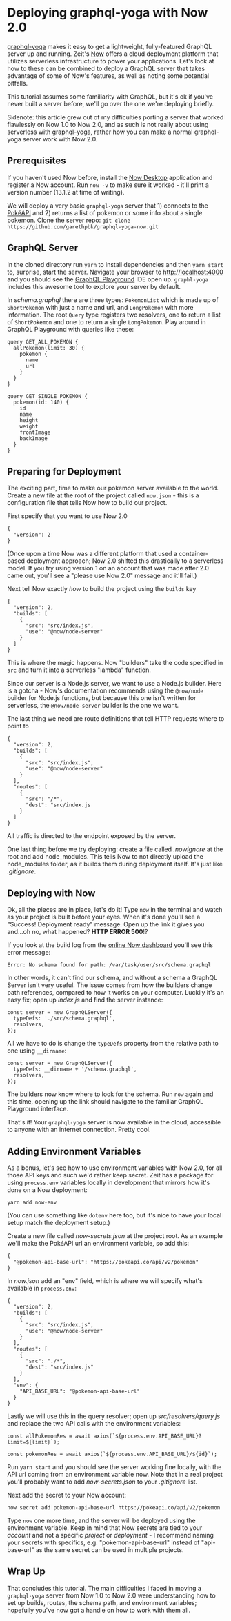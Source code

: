 # Deploying graphql-yoga with Now 2.0

[graphql-yoga](https://github.com/prisma/graphql-yoga) makes it easy to get a lightweight, fully-featured GraphQL server up and running. Zeit's [Now](https://zeit.co/now) offers a cloud deployment platform that utilizes serverless infrastructure to power your applications. Let's look at how to these can be combined to deploy a GraphQL server that takes advantage of some of Now's features, as well as noting some potential pitfalls.

This tutorial assumes some familiarity with GraphQL, but it's ok if you've never built a server before, we'll go over the one we're deploying briefly.

Sidenote: this article grew out of my difficulties porting a server that worked flawlessly on Now 1.0 to Now 2.0, and as such is not really about using serverless with graphql-yoga, rather how you can make a normal graphql-yoga server work with Now 2.0.

## Prerequisites

If you haven't used Now before, install the [Now Desktop](https://zeit.co/download) application and register a Now account. Run `now -v` to make sure it worked - it'll print a version number (13.1.2 at time of writing).

We will deploy a very basic `graphql-yoga` server that 1) connects to the [PokéAPI](https://pokeapi.co/) and 2) returns a list of pokemon or some info about a single pokemon. Clone the server repo: `git clone https://github.com/garethpbk/graphql-yoga-now.git`

## GraphQL Server

In the cloned directory run `yarn` to install dependencies and then `yarn start` to, surprise, start the server. Navigate your browser to [http://localhost:4000](http://localhost:4000) and you should see the [GraphQL Playground](https://github.com/prisma/graphql-playground) IDE open up. `graphl-yoga` includes this awesome tool to explore your server by default.

In _schema.graphql_ there are three types: `PokemonList` which is made up of `ShortPokemon` with just a name and url, and `LongPokemon` with more information. The root `Query` type registers two resolvers, one to return a list of `ShortPokemon` and one to return a single `LongPokemon`. Play around in GraphQL Playground with queries like these:

```
query GET_ALL_POKEMON {
  allPokemon(limit: 30) {
    pokemon {
      name
      url
    }
  }
}
```

```
query GET_SINGLE_POKEMON {
  pokemon(id: 140) {
    id
    name
    height
    weight
    frontImage
    backImage
  }
}
```

## Preparing for Deployment

The exciting part, time to make our pokemon server available to the world. Create a new file at the root of the project called `now.json` - this is a configuration file that tells Now how to build our project.

First specify that you want to use Now 2.0

```
{
  "version": 2
}
```

(Once upon a time Now was a different platform that used a container-based deployment approach; Now 2.0 shifted this drastically to a serverless model. If you try using version 1 on an account that was made after 2.0 came out, you'll see a "please use Now 2.0" message and it'll fail.)

Next tell Now exactly _how_ to build the project using the `builds` key

```
{
  "version": 2,
  "builds": [
    {
      "src": "src/index.js",
      "use": "@now/node-server"
    }
  ]
}
```

This is where the magic happens. Now "builders" take the code specified in `src` and turn it into a serverless "lambda" function.

Since our server is a Node.js server, we want to use a Node.js builder. Here is a gotcha - Now's documentation recommends using the `@now/node` builder for Node.js functions, but because this one isn't written for serverless, the `@now/node-server` builder is the one we want.

The last thing we need are route definitions that tell HTTP requests where to point to

```
{
  "version": 2,
  "builds": [
    {
      "src": "src/index.js",
      "use": "@now/node-server"
    }
  ],
  "routes": [
    {
      "src": "/*",
      "dest": "src/index.js
    }
  ]
}
```

All traffic is directed to the endpoint exposed by the server.

One last thing before we try deploying: create a file called _.nowignore_ at the root and add node_modules. This tells Now to not directly upload the node_modules folder, as it builds them during deployment itself. It's just like _.gitignore_.

## Deploying with Now

Ok, all the pieces are in place, let's do it! Type `now` in the terminal and watch as your project is built before your eyes. When it's done you'll see a "Success! Deployment ready" message. Open up the link it gives you and...oh no, what happened? **HTTP ERROR 500**!?

If you look at the build log from the [online Now dashboard](https://zeit.co/dashboard/) you'll see this error message:

```
Error: No schema found for path: /var/task/user/src/schema.graphql
```

In other words, it can't find our schema, and without a schema a GraphQL Server isn't very useful. The issue comes from how the builders change path references, compared to how it works on your computer. Luckily it's an easy fix; open up _index.js_ and find the server instance:

```
const server = new GraphQLServer({
  typeDefs: './src/schema.graphql',
  resolvers,
});
```

All we have to do is change the `typeDefs` property from the relative path to one using `__dirname`:

```
const server = new GraphQLServer({
  typeDefs: __dirname + '/schema.graphql',
  resolvers,
});
```

The builders now know where to look for the schema. Run `now` again and this time, opening up the link should navigate to the familiar GraphQL Playground interface.

That's it! Your `graphql-yoga` server is now available in the cloud, accessible to anyone with an internet connection. Pretty cool.

## Adding Environment Variables

As a bonus, let's see how to use environment variables with Now 2.0, for all those API keys and such we'd rather keep secret. Zeit has a package for using `process.env` variables locally in development that mirrors how it's done on a Now deployment:

```
yarn add now-env
```

(You can use something like `dotenv` here too, but it's nice to have your local setup match the deployment setup.)

Create a new file called _now-secrets.json_ at the project root. As an example we'll make the PokéAPI url an environment variable, so add this:

```
{
  "@pokemon-api-base-url": "https://pokeapi.co/api/v2/pokemon"
}
```

In _now.json_ add an "env" field, which is where we will specify what's available in `process.env`:

```
{
  "version": 2,
  "builds": [
    {
      "src": "src/index.js",
      "use": "@now/node-server"
    }
  ],
  "routes": [
    {
      "src": "./*",
      "dest": "src/index.js"
    }
  ],
  "env": {
    "API_BASE_URL": "@pokemon-api-base-url"
  }
}
```

Lastly we will use this in the query resolver; open up _src/resolvers/query.js_ and replace the two API calls with the environment variables:

```
const allPokemonRes = await axios(`${process.env.API_BASE_URL}?limit=${limit}`);
```

```
const pokemonRes = await axios(`${process.env.API_BASE_URL}/${id}`);
```

Run `yarn start` and you should see the server working fine locally, with the API url coming from an environment variable now. Note that in a real project you'll probably want to add _now-secrets.json_ to your _.gitignore_ list.

Next add the secret to your Now account:

```
now secret add pokemon-api-base-url https://pokeapi.co/api/v2/pokemon
```

Type `now` one more time, and the server will be deployed using the environment variable. Keep in mind that Now secrets are tied to your _account_ and not a specific _project_ or _deployment_ - I recommend naming your secrets with specifics, e.g. "pokemon-api-base-url" instead of "api-base-url" as the same secret can be used in multiple projects.

## Wrap Up

That concludes this tutorial. The main difficulties I faced in moving a `graphql-yoga` server from Now 1.0 to Now 2.0 were understanding how to set up builds, routes, the schema path, and environment variables; hopefully you've now got a handle on how to work with them all.
